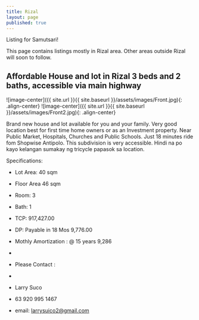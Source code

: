 ```yaml
---
title: Rizal
layout: page
published: true
---
```


Listing for Samutsari!

 This page contains listings mostly in Rizal area. Other areas outside Rizal will soon to follow.
 


 
 
 
 
 
## Affordable House and lot in Rizal 3 beds and 2 baths, accessible via main highway


 
![image-center]({{ site.url }}{{ site.baseurl }}/assets/images/Front.jpg){: .align-center}
![image-center]({{ site.url }}{{ site.baseurl }}/assets/images/Front2.jpg){: .align-center}
  
  
  
  

  







Brand new house and lot available for you and your family. Very good location best for first time home owners or as an Investment property. Near Public Market, Hospitals, Churches and Public Schools. Just 18 minutes ride fom Shopwise Antipolo. This subdivision is very accessible. Hindi na po kayo kelangan sumakay ng tricycle papasok sa location.


Specifications: 

- Lot Area: 40 sqm
- Floor Area 46 sqm
- Room: 3
- Bath: 1


- TCP: 917,427.00
- DP: Payable in 18 Mos 9,776.00
- Mothly Amortization : @ 15 years 9,286
- 
- Please Contact :
- 
- Larry Suco
- 63 920 995 1467
- email: larrysuico2@gmail.com

